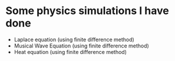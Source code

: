 # Some physics simulations I have done

* Laplace equation (using finite difference method)
* Musical Wave Equation (using finite difference method)
* Heat equation (using finite difference method)
